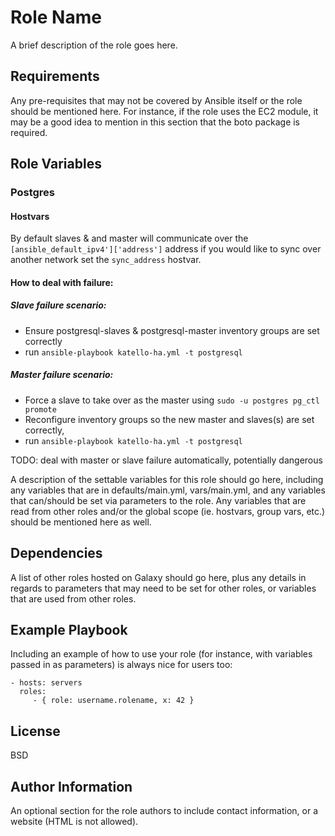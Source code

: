 # Role Name

A brief description of the role goes here.

## Requirements

Any pre-requisites that may not be covered by Ansible itself or the role should be mentioned here. For instance, if the role uses the EC2 module, it may be a good idea to mention in this section that the boto package is required.

## Role Variables

### Postgres
#### Hostvars
By default slaves & and master will communicate over the `[ansible_default_ipv4']['address']` address if you would like to sync over another network set the `sync_address` hostvar. 

#### How to deal with failure:
##### Slave failure scenario:
- Ensure postgresql-slaves & postgresql-master inventory groups are set correctly
- run `ansible-playbook katello-ha.yml -t postgresql`

##### Master failure scenario:
- Force a slave to take over as the master using `sudo -u postgres pg_ctl promote`
- Reconfigure inventory groups so the new master and slaves(s) are set correctly, 
- run `ansible-playbook katello-ha.yml -t postgresql`

TODO:
deal with master or slave failure automatically, potentially dangerous  

A description of the settable variables for this role should go here, including any variables that are in defaults/main.yml, vars/main.yml, and any variables that can/should be set via parameters to the role. Any variables that are read from other roles and/or the global scope (ie. hostvars, group vars, etc.) should be mentioned here as well.

## Dependencies

A list of other roles hosted on Galaxy should go here, plus any details in regards to parameters that may need to be set for other roles, or variables that are used from other roles.

## Example Playbook

Including an example of how to use your role (for instance, with variables passed in as parameters) is always nice for users too:

    - hosts: servers
      roles:
         - { role: username.rolename, x: 42 }

## License

BSD

## Author Information

An optional section for the role authors to include contact information, or a website (HTML is not allowed).
